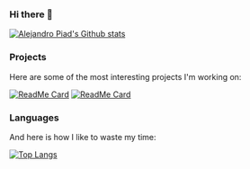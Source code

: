 ### Hi there 👋

[![Alejandro Piad's Github stats](https://github-readme-stats.vercel.app/api?username=apiad)](https://github.com/apiad)

<!--
**apiad/apiad** is a ✨ _special_ ✨ repository because its `README.md` (this file) appears on your GitHub profile.

Here are some ideas to get you started:

- 🔭 I’m currently working on ...
- 🌱 I’m currently learning ...
- 👯 I’m looking to collaborate on ...
- 🤔 I’m looking for help with ...
- 💬 Ask me about ...
- 📫 How to reach me: ...
- 😄 Pronouns: ...
- ⚡ Fun fact: ...
-->

### Projects

Here are some of the most interesting projects I'm working on:

[![ReadMe Card](https://github-readme-stats.vercel.app/api/pin/?username=autogoal&repo=autogoal)](https://github.com/autogoal/autogoal)
[![ReadMe Card](https://github-readme-stats.vercel.app/api/pin/?username=apiad&repo=auditorium)](https://github.com/apiad/auditorium)

### Languages

And here is how I like to waste my time:

[![Top Langs](https://github-readme-stats.vercel.app/api/top-langs/?username=apiad&layout=compact&hide=c++)](https://github.com/apiad)
